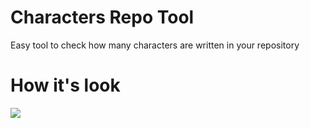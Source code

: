 # Characters Repo Tool
Easy tool to check how many characters are written in your repository

# How it's look
<img src="https://i.imgur.com/CCErOBd.png">
